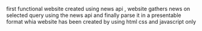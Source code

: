 first functional website created using news api ,
website gathers news on selected query  using the news api
and finally parse it in a presentable format 
whia website has been created by using html css and javascript only 

